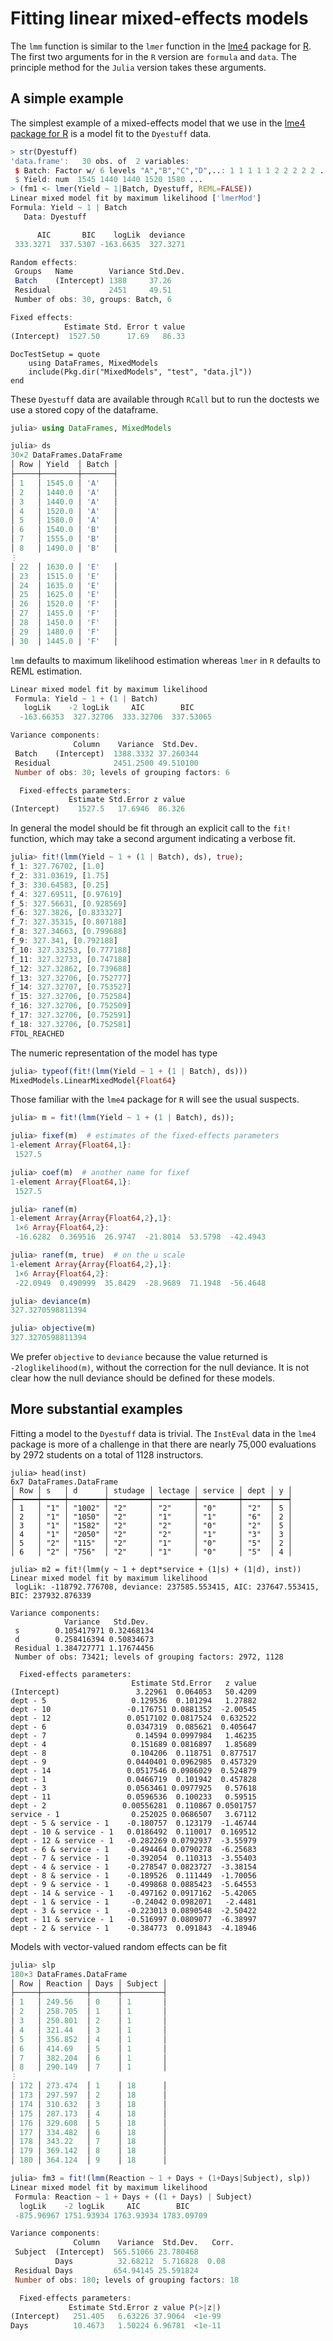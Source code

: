 # Fitting linear mixed-effects models

The `lmm` function is similar to the `lmer` function in the
[lme4](http://cran.R-project.org/package=lme4) package for
[R](http://www.R-project.org).  The first two arguments for in the `R`
version are `formula` and `data`.  The principle method for the
`Julia` version takes these arguments.

## A simple example

The simplest example of a mixed-effects model that we use in the
[lme4 package for R](https://github.com/lme4/lme4) is a model fit to
the `Dyestuff` data.

```R
> str(Dyestuff)
'data.frame':	30 obs. of  2 variables:
 $ Batch: Factor w/ 6 levels "A","B","C","D",..: 1 1 1 1 1 2 2 2 2 2 ...
 $ Yield: num  1545 1440 1440 1520 1580 ...
> (fm1 <- lmer(Yield ~ 1|Batch, Dyestuff, REML=FALSE))
Linear mixed model fit by maximum likelihood ['lmerMod']
Formula: Yield ~ 1 | Batch
   Data: Dyestuff

      AIC       BIC    logLik  deviance
 333.3271  337.5307 -163.6635  327.3271

Random effects:
 Groups   Name        Variance Std.Dev.
 Batch    (Intercept) 1388     37.26
 Residual             2451     49.51
 Number of obs: 30, groups: Batch, 6

Fixed effects:
            Estimate Std. Error t value
(Intercept)  1527.50      17.69   86.33
```

```@meta
DocTestSetup = quote
    using DataFrames, MixedModels
    include(Pkg.dir("MixedModels", "test", "data.jl"))
end
```

These `Dyestuff` data are available through `RCall` but to run the doctests we use a stored copy of the dataframe.
```julia
julia> using DataFrames, MixedModels

julia> ds
30×2 DataFrames.DataFrame
│ Row │ Yield  │ Batch │
├─────┼────────┼───────┤
│ 1   │ 1545.0 │ 'A'   │
│ 2   │ 1440.0 │ 'A'   │
│ 3   │ 1440.0 │ 'A'   │
│ 4   │ 1520.0 │ 'A'   │
│ 5   │ 1580.0 │ 'A'   │
│ 6   │ 1540.0 │ 'B'   │
│ 7   │ 1555.0 │ 'B'   │
│ 8   │ 1490.0 │ 'B'   │
⋮
│ 22  │ 1630.0 │ 'E'   │
│ 23  │ 1515.0 │ 'E'   │
│ 24  │ 1635.0 │ 'E'   │
│ 25  │ 1625.0 │ 'E'   │
│ 26  │ 1520.0 │ 'F'   │
│ 27  │ 1455.0 │ 'F'   │
│ 28  │ 1450.0 │ 'F'   │
│ 29  │ 1480.0 │ 'F'   │
│ 30  │ 1445.0 │ 'F'   │
```

`lmm` defaults to maximum likelihood estimation whereas `lmer` in `R`
defaults to REML estimation.

```julia
Linear mixed model fit by maximum likelihood
 Formula: Yield ~ 1 + (1 | Batch)
   logLik    -2 logLik     AIC        BIC    
  -163.66353  327.32706  333.32706  337.53065

Variance components:
              Column    Variance  Std.Dev.
 Batch    (Intercept)  1388.3332 37.260344
 Residual              2451.2500 49.510100
 Number of obs: 30; levels of grouping factors: 6

  Fixed-effects parameters:
             Estimate Std.Error z value
(Intercept)    1527.5   17.6946  86.326
```

In general the model should be fit through an explicit call to the `fit!`
function, which may take a second argument indicating a verbose fit.

```julia
julia> fit!(lmm(Yield ~ 1 + (1 | Batch), ds), true);
f_1: 327.76702, [1.0]
f_2: 331.03619, [1.75]
f_3: 330.64583, [0.25]
f_4: 327.69511, [0.97619]
f_5: 327.56631, [0.928569]
f_6: 327.3826, [0.833327]
f_7: 327.35315, [0.807188]
f_8: 327.34663, [0.799688]
f_9: 327.341, [0.792188]
f_10: 327.33253, [0.777188]
f_11: 327.32733, [0.747188]
f_12: 327.32862, [0.739688]
f_13: 327.32706, [0.752777]
f_14: 327.32707, [0.753527]
f_15: 327.32706, [0.752584]
f_16: 327.32706, [0.752509]
f_17: 327.32706, [0.752591]
f_18: 327.32706, [0.752581]
FTOL_REACHED
```

The numeric representation of the model has type
```julia
julia> typeof(fit!(lmm(Yield ~ 1 + (1 | Batch), ds)))
MixedModels.LinearMixedModel{Float64}
```
Those familiar with the `lme4` package for `R` will see the usual
suspects.
```julia
julia> m = fit!(lmm(Yield ~ 1 + (1 | Batch), ds));

julia> fixef(m)  # estimates of the fixed-effects parameters
1-element Array{Float64,1}:
 1527.5

julia> coef(m)  # another name for fixef
1-element Array{Float64,1}:
 1527.5

julia> ranef(m)
1-element Array{Array{Float64,2},1}:
 1×6 Array{Float64,2}:
 -16.6282  0.369516  26.9747  -21.8014  53.5798  -42.4943

julia> ranef(m, true)  # on the u scale
1-element Array{Array{Float64,2},1}:
 1×6 Array{Float64,2}:
 -22.0949  0.490999  35.8429  -28.9689  71.1948  -56.4648

julia> deviance(m)
327.3270598811394

julia> objective(m)
327.3270598811394
```

We prefer `objective` to `deviance` because the value returned is
`-2loglikelihood(m)`, without the correction for the null deviance.
It is not clear how the null deviance should be defined for these models.

## More substantial examples

Fitting a model to the `Dyestuff` data is trivial.  The `InstEval`
data in the `lme4` package is more of a challenge in that there are
nearly 75,000 evaluations by 2972 students on a total of 1128
instructors.

```
julia> head(inst)
6x7 DataFrames.DataFrame
│ Row │ s   │ d      │ studage │ lectage │ service │ dept │ y │
┝━━━━━┿━━━━━┿━━━━━━━━┿━━━━━━━━━┿━━━━━━━━━┿━━━━━━━━━┿━━━━━━┿━━━┥
│ 1   │ "1" │ "1002" │ "2"     │ "2"     │ "0"     │ "2"  │ 5 │
│ 2   │ "1" │ "1050" │ "2"     │ "1"     │ "1"     │ "6"  │ 2 │
│ 3   │ "1" │ "1582" │ "2"     │ "2"     │ "0"     │ "2"  │ 5 │
│ 4   │ "1" │ "2050" │ "2"     │ "2"     │ "1"     │ "3"  │ 3 │
│ 5   │ "2" │ "115"  │ "2"     │ "1"     │ "0"     │ "5"  │ 2 │
│ 6   │ "2" │ "756"  │ "2"     │ "1"     │ "0"     │ "5"  │ 4 │

julia> m2 = fit!(lmm(y ~ 1 + dept*service + (1|s) + (1|d), inst))
Linear mixed model fit by maximum likelihood
 logLik: -118792.776708, deviance: 237585.553415, AIC: 237647.553415, BIC: 237932.876339

Variance components:
            Variance   Std.Dev.
 s        0.105417971 0.32468134
 d        0.258416394 0.50834673
 Residual 1.384727771 1.17674456
 Number of obs: 73421; levels of grouping factors: 2972, 1128

  Fixed-effects parameters:
                           Estimate Std.Error   z value
(Intercept)                 3.22961  0.064053   50.4209
dept - 5                   0.129536  0.101294   1.27882
dept - 10                 -0.176751 0.0881352  -2.00545
dept - 12                 0.0517102 0.0817524  0.632522
dept - 6                  0.0347319  0.085621  0.405647
dept - 7                    0.14594 0.0997984   1.46235
dept - 4                   0.151689 0.0816897   1.85689
dept - 8                   0.104206  0.118751  0.877517
dept - 9                  0.0440401 0.0962985  0.457329
dept - 14                 0.0517546 0.0986029  0.524879
dept - 1                  0.0466719  0.101942  0.457828
dept - 3                  0.0563461 0.0977925   0.57618
dept - 11                 0.0596536  0.100233   0.59515
dept - 2                 0.00556281  0.110867 0.0501757
service - 1                0.252025 0.0686507   3.67112
dept - 5 & service - 1    -0.180757  0.123179  -1.46744
dept - 10 & service - 1   0.0186492  0.110017  0.169512
dept - 12 & service - 1   -0.282269 0.0792937  -3.55979
dept - 6 & service - 1    -0.494464 0.0790278  -6.25683
dept - 7 & service - 1    -0.392054  0.110313  -3.55403
dept - 4 & service - 1    -0.278547 0.0823727  -3.38154
dept - 8 & service - 1    -0.189526  0.111449  -1.70056
dept - 9 & service - 1    -0.499868 0.0885423  -5.64553
dept - 14 & service - 1   -0.497162 0.0917162  -5.42065
dept - 1 & service - 1     -0.24042 0.0982071   -2.4481
dept - 3 & service - 1    -0.223013 0.0890548  -2.50422
dept - 11 & service - 1   -0.516997 0.0809077  -6.38997
dept - 2 & service - 1    -0.384773  0.091843  -4.18946
```

Models with vector-valued random effects can be fit
```julia
julia> slp
180×3 DataFrames.DataFrame
│ Row │ Reaction │ Days │ Subject │
├─────┼──────────┼──────┼─────────┤
│ 1   │ 249.56   │ 0    │ 1       │
│ 2   │ 258.705  │ 1    │ 1       │
│ 3   │ 250.801  │ 2    │ 1       │
│ 4   │ 321.44   │ 3    │ 1       │
│ 5   │ 356.852  │ 4    │ 1       │
│ 6   │ 414.69   │ 5    │ 1       │
│ 7   │ 382.204  │ 6    │ 1       │
│ 8   │ 290.149  │ 7    │ 1       │
⋮
│ 172 │ 273.474  │ 1    │ 18      │
│ 173 │ 297.597  │ 2    │ 18      │
│ 174 │ 310.632  │ 3    │ 18      │
│ 175 │ 287.173  │ 4    │ 18      │
│ 176 │ 329.608  │ 5    │ 18      │
│ 177 │ 334.482  │ 6    │ 18      │
│ 178 │ 343.22   │ 7    │ 18      │
│ 179 │ 369.142  │ 8    │ 18      │
│ 180 │ 364.124  │ 9    │ 18      │

julia> fm3 = fit!(lmm(Reaction ~ 1 + Days + (1+Days|Subject), slp))
Linear mixed model fit by maximum likelihood
 Formula: Reaction ~ 1 + Days + ((1 + Days) | Subject)
  logLik    -2 logLik     AIC        BIC
 -875.96967 1751.93934 1763.93934 1783.09709

Variance components:
              Column    Variance  Std.Dev.   Corr.
 Subject  (Intercept)  565.51066 23.780468
          Days          32.68212  5.716828  0.08
 Residual Days         654.94145 25.591824
 Number of obs: 180; levels of grouping factors: 18

  Fixed-effects parameters:
             Estimate Std.Error z value P(>|z|)
(Intercept)   251.405   6.63226 37.9064  <1e-99
Days          10.4673   1.50224 6.96781  <1e-11
```
